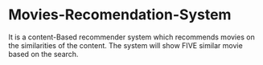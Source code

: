 # Movies-Recomendation-System
It is a content-Based recommender system which recommends movies on the similarities of the content.
The system will show FIVE similar movie based on the search.
